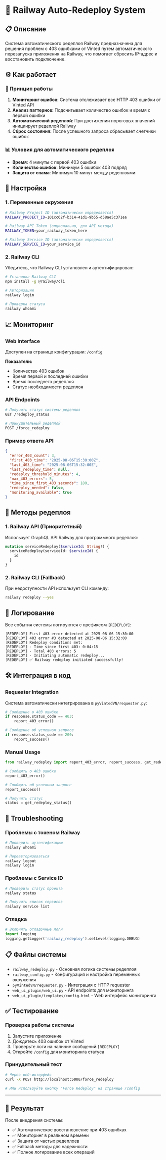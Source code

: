 # 🚀 Railway Auto-Redeploy System

## 📋 Описание

Система автоматического редеплоя Railway предназначена для решения проблем с 403 ошибками от Vinted путем автоматического перезапуска приложения на Railway, что помогает сбросить IP-адрес и восстановить подключение.

## ⚙️ Как работает

### 🎯 Принцип работы

1. **Мониторинг ошибок**: Система отслеживает все HTTP 403 ошибки от Vinted API
2. **Анализ паттернов**: Подсчитывает количество ошибок и время с первой ошибки
3. **Автоматический редеплой**: При достижении пороговых значений инициирует редеплой Railway
4. **Сброс состояния**: После успешного запроса сбрасывает счетчики ошибок

### 📊 Условия для автоматического редеплоя

- **Время**: 4 минуты с первой 403 ошибки
- **Количество ошибок**: Минимум 5 ошибок 403 подряд
- **Защита от спама**: Минимум 10 минут между редеплоями

## 🔧 Настройка

### 1. Переменные окружения

```bash
# Railway Project ID (автоматически определяется)
RAILWAY_PROJECT_ID=101cc62f-b314-41d1-9b55-d58ae5c371ea

# Railway API Token (опционально, для API метода)
RAILWAY_TOKEN=your_railway_token_here

# Railway Service ID (автоматически определяется)
RAILWAY_SERVICE_ID=your_service_id
```

### 2. Railway CLI

Убедитесь, что Railway CLI установлен и аутентифицирован:

```bash
# Установка Railway CLI
npm install -g @railway/cli

# Авторизация
railway login

# Проверка статуса
railway whoami
```

## 📈 Мониторинг

### Web Interface

Доступен на странице конфигурации: `/config`

**Показатели:**
- Количество 403 ошибок
- Время первой и последней ошибки
- Время последнего редеплоя
- Статус необходимости редеплоя

### API Endpoints

```bash
# Получить статус системы редеплоя
GET /redeploy_status

# Принудительный редеплой
POST /force_redeploy
```

### Пример ответа API

```json
{
  "error_403_count": 3,
  "first_403_time": "2025-08-06T15:30:00Z",
  "last_403_time": "2025-08-06T15:32:00Z",
  "last_redeploy_time": null,
  "redeploy_threshold_minutes": 4,
  "max_403_errors": 5,
  "time_since_first_403_seconds": 180,
  "redeploy_needed": false,
  "monitoring_available": true
}
```

## 🔄 Методы редеплоя

### 1. Railway API (Приоритетный)

Использует GraphQL API Railway для программного редеплоя:

```graphql
mutation serviceRedeploy($serviceId: String!) {
  serviceRedeploy(serviceId: $serviceId) {
    id
  }
}
```

### 2. Railway CLI (Fallback)

При недоступности API использует CLI команду:

```bash
railway redeploy --yes
```

## 📝 Логирование

Все события системы логируются с префиксом `[REDEPLOY]`:

```
[REDEPLOY] First 403 error detected at 2025-08-06 15:30:00
[REDEPLOY] 403 error #3 detected at 2025-08-06 15:32:00
[REDEPLOY] Redeploy conditions met:
[REDEPLOY] - Time since first 403: 0:04:15
[REDEPLOY] - Total 403 errors: 5
[REDEPLOY] - Initiating automatic redeploy...
[REDEPLOY] ✅ Railway redeploy initiated successfully!
```

## 🛠️ Интеграция в код

### Requester Integration

Система автоматически интегрирована в `pyVintedVN/requester.py`:

```python
# Сообщение о 403 ошибке
if response.status_code == 403:
    report_403_error()

# Сообщение об успешном запросе
if response.status_code == 200:
    report_success()
```

### Manual Usage

```python
from railway_redeploy import report_403_error, report_success, get_redeploy_status

# Сообщить о 403 ошибке
report_403_error()

# Сообщить об успешном запросе
report_success()

# Получить статус
status = get_redeploy_status()
```

## 🚨 Troubleshooting

### Проблемы с токеном Railway

```bash
# Проверить аутентификацию
railway whoami

# Переавторизоваться
railway logout
railway login
```

### Проблемы с Service ID

```bash
# Проверить статус проекта
railway status

# Получить список сервисов
railway service list
```

### Отладка

```python
# Включить отладочные логи
import logging
logging.getLogger('railway_redeploy').setLevel(logging.DEBUG)
```

## 📋 Файлы системы

- `railway_redeploy.py` - Основная логика системы редеплоя
- `railway_config.py` - Конфигурация и настройка переменных окружения
- `pyVintedVN/requester.py` - Интеграция с HTTP requester
- `web_ui_plugin/web_ui.py` - API endpoints для мониторинга
- `web_ui_plugin/templates/config.html` - Web интерфейс мониторинга

## ✅ Тестирование

### Проверка работы системы

1. Запустите приложение
2. Дождитесь 403 ошибок от Vinted
3. Проверьте логи на наличие сообщений `[REDEPLOY]`
4. Откройте `/config` для мониторинга статуса

### Принудительный тест

```bash
# Через веб-интерфейс
curl -X POST http://localhost:5000/force_redeploy

# Или используйте кнопку "Force Redeploy" на странице /config
```

---

## 🎯 Результат

После внедрения системы:
- ✅ Автоматическое восстановление при 403 ошибках
- ✅ Мониторинг в реальном времени
- ✅ Защита от частых редеплоев
- ✅ Fallback методы для надежности
- ✅ Полное логирование всех операций